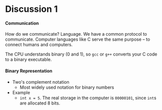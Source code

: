 # Discussion 1

#### Communication

How do we communicate? Language. We have a common protocol to communicate. Computer languages like C serve the same purpose – to connect humans and computers.

The CPU understands binary (0 and 1), so `gcc` or `g++` converts your C code to a binary executable.

#### Binary Representation

* Two's complement notation
    * Most widely used notation for binary numbers
* Example
    * `int x = 5`. The real storage in the computer is `00000101`, since `int`s are allocated 8 bits.